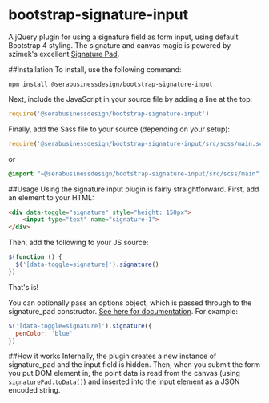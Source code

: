 # bootstrap-signature-input
A jQuery plugin for using a signature field as form input, using default Bootstrap 4 styling. The signature and canvas magic is powered by szimek's excellent [Signature Pad](https://github.com/szimek/signature_pad).

##Installation
To install, use the following command:
```shell script
npm install @serabusinessdesign/bootstrap-signature-input
```

Next, include the JavaScript in your source file by adding a line at the top:
```javascript
require('@serabusinessdesign/bootstrap-signature-input')
```

Finally, add the Sass file to your source (depending on your setup):
```javascript
require('@serabusinessdesign/bootstrap-signature-input/src/scss/main.scss')
```
or
```scss
@import "~@serabusinessdesign/bootstrap-signature-input/src/scss/main";
```

##Usage
Using the signature input plugin is fairly straightforward. First, add an element to your HTML:
```html
<div data-toggle="signature" style="height: 150px">
    <input type="text" name="signature-1">
</div>
```
Then, add the following to your JS source:
```javascript
$(function () {
  $('[data-toggle=signature]').signature()
})
```
That's is!

You can optionally pass an options object, which is passed through to the signature_pad constructor. [See here for documentation](https://github.com/szimek/signature_pad#options). For example:
```javascript
$('[data-toggle=signature]').signature({
  penColor: 'blue'
})
```

##How it works
Internally, the plugin creates a new instance of signature_pad and the input field is hidden. Then, when you submit the form you put DOM element in, the point data is read from the canvas (using `signaturePad.toData()`) and inserted into the input element as a JSON encoded string. 
